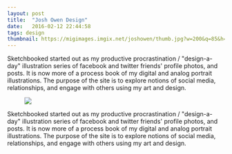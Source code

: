 ```yaml
---
layout: post
title:  "Josh Owen Design"
date:   2016-02-12 22:44:58
tags: design
thumbnail: https://migimages.imgix.net/joshowen/thumb.jpg?w=200&q=85&h=200&fm=pjpg&fit=crop&dpr=2&border=1%2Cf9f9f9
---
```


<section>
<p>Sketchbooked started out as my productive procrastination / "design-a-day" illustration series of facebook and twitter friends' profile photos, and posts. It is now more of a process book of my digital and analog portrait illustrations. The purpose of the site is to explore notions of social media, relationships, and engage with others using my art and design.</p>
</section>

<figure>
<img src="https://assets.imgix.net/examples/blueberries.jpg?w=1200">
</figure>

<section>
<p>Sketchbooked started out as my productive procrastination / "design-a-day" illustration series of facebook and twitter friends' profile photos, and posts. It is now more of a process book of my digital and analog portrait illustrations. The purpose of the site is to explore notions of social media, relationships, and engage with others using my art and design.</p>
</section>
